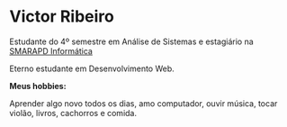 <h1>Victor Ribeiro</h1>
<span>Estudante do 4º semestre em Análise de Sistemas e estagiário na <a target="_blank" href="http://www.smarapd.com.br/">SMARAPD Informática
</a></span>
<p>Eterno estudante em Desenvolvimento Web.</p>
<b>Meus hobbies:</b>
<p>Aprender algo novo todos os dias, amo computador, ouvir música, tocar violão, livros, cachorros e comida.</p>
